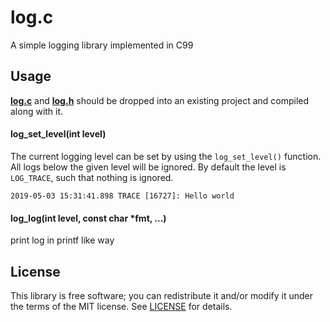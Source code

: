# log.c
A simple logging library implemented in C99


## Usage
**[log.c](src/log.c?raw=1)** and **[log.h](src/log.h?raw=1)** should be dropped
into an existing project and compiled along with it.

#### log_set_level(int level)
The current logging level can be set by using the `log_set_level()` function.
All logs below the given level will be ignored. By default the level is
`LOG_TRACE`, such that nothing is ignored.


```
2019-05-03 15:31:41.898 TRACE [16727]: Hello world
```

#### log_log(int level, const char *fmt, ...)
print log in printf like way

## License
This library is free software; you can redistribute it and/or modify it under
the terms of the MIT license. See [LICENSE](LICENSE) for details.
